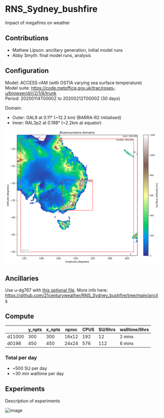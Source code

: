 # RNS_Sydney_bushfire
Impact of megafires on weather

## Contributions
- Mathew Lipson: ancillary generation, initial model runs
- Abby Smyth: final model runs, analysis

## Configuration

Model: ACCESS-rAM (with OSTIA varying sea surface temperature)  
Model suite: https://code.metoffice.gov.uk/trac/roses-u/browser/d/r/2/1/6/trunk  
Period: 20200114T0000Z to 20200212T0000Z (30 days)  

Domain:
- Outer: GAL9 at 0.11° (~12.2 km) (BARRA-R2 initialised)
- Inner: RAL3p2 at 0.198° (~2.2km at equator)

![Domains](./ancils/Bluemountains_domains_surface_altitude.png)

## Ancillaries

Use u-dg767 with [this optional file](./ancils/rose-suite-rns_bluemountains.conf).
More info here: https://github.com/21centuryweather/RNS_Sydney_bushfire/tree/main/ancils

## Compute

|          | y_npts | x_npts | nproc | CPUS | SU/6hrs  | walltime/6hrs  |
|----------|--------|--------|-------|------|----------|----------------|
| d11000   | 300    | 300    | 16x12 | 192  | 12       | 2 mins         |
| d0198    | 450    | 450    | 24x24 | 576  | 112      | 6 mins         |

### Total per day

- ~500 SU per day
- ~30 min walltime per day

## Experiments

Description of experiments

<img width="468" height="166" alt="image" src="https://github.com/user-attachments/assets/70c69e67-933a-4bd1-ba6c-e3146e6b6e76" />
